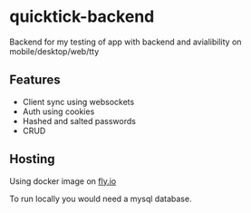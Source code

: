 # quicktick-backend
Backend for my testing of app with backend and avialibility on mobile/desktop/web/tty

## Features
- Client sync using websockets
- Auth using cookies
- Hashed and salted passwords
- CRUD

## Hosting
Using docker image on [fly.io](https://fly.io/)




To run locally you would need a mysql database.

